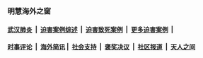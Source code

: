 
### 明慧海外之窗

####  [武汉肺炎](indexes/365.md?t=06260501) &nbsp;|&nbsp;  [迫害案例综述](indexes/328.md?t=06260501) &nbsp;|&nbsp; [迫害致死案例](indexes/277.md?t=06260501)  &nbsp;|&nbsp; [更多迫害案例](indexes/81.md?t=06260501)  &nbsp;|&nbsp; 
####  [时事评论](indexes/19.md?t=06260501) &nbsp;|&nbsp; [海外简讯](indexes/245.md?t=06260501)&nbsp;|&nbsp;  [社会支持](indexes/140.md?t=06260501) &nbsp;|&nbsp; [褒奖决议](indexes/282.md?t=06260501) &nbsp;|&nbsp; [社区报道](indexes/91.md?t=06260501)  &nbsp;|&nbsp; [天人之间](indexes/78.md?t=06260501) 

